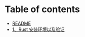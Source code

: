 # Table of contents

* [README](README.md)
* [1、Rust 安装环境以及验证](1rust-an-zhuang-huan-jing-yi-ji-yan-zheng.md)
